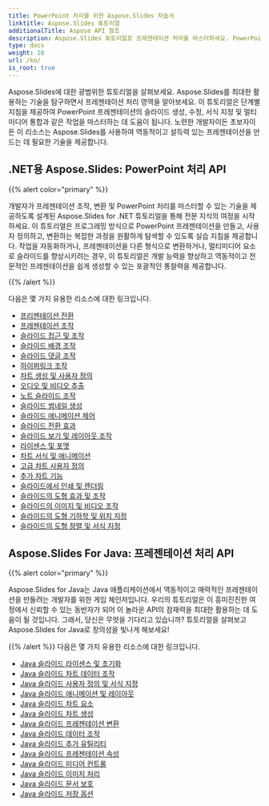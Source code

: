 ```yaml
---
title: PowerPoint 처리를 위한 Aspose.Slides 자습서
linktitle: Aspose.Slides 튜토리얼
additionalTitle: Aspose API 참조
description: Aspose.Slides 튜토리얼로 프레젠테이션 처리를 마스터하세요. PowerPoint 프레젠테이션을 효율적으로 만들고, 수정하고, 향상하세요. 동적 콘텐츠 조작에 탁월한 성능을 발휘합니다.
type: docs
weight: 10
url: /ko/
is_root: true
---
```

Aspose.Slides에 대한 광범위한 튜토리얼을 살펴보세요. Aspose.Slides를 최대한 활용하는 기술을 탐구하면서 프레젠테이션 처리 영역을 알아보세요. 이 튜토리얼은 단계별 지침을 제공하여 PowerPoint 프레젠테이션의 슬라이드 생성, 수정, 서식 지정 및 멀티미디어 통합과 같은 작업을 마스터하는 데 도움이 됩니다. 노련한 개발자이든 초보자이든 이 리소스는 Aspose.Slides를 사용하여 역동적이고 설득력 있는 프레젠테이션을 만드는 데 필요한 기술을 제공합니다.

## .NET용 Aspose.Slides: PowerPoint 처리 API
{{% alert color="primary" %}}

개발자가 프레젠테이션 조작, 변환 및 PowerPoint 처리를 마스터할 수 있는 기술을 제공하도록 설계된 Aspose.Slides for .NET 튜토리얼을 통해 전문 지식의 여정을 시작하세요. 이 튜토리얼은 프로그래밍 방식으로 PowerPoint 프레젠테이션을 만들고, 사용자 정의하고, 변환하는 복잡한 과정을 원활하게 탐색할 수 있도록 실습 지침을 제공합니다. 작업을 자동화하거나, 프레젠테이션을 다른 형식으로 변환하거나, 멀티미디어 요소로 슬라이드를 향상시키려는 경우, 이 튜토리얼은 개발 능력을 향상하고 역동적이고 전문적인 프레젠테이션을 쉽게 생성할 수 있는 포괄적인 통찰력을 제공합니다.

{{% /alert %}}

다음은 몇 가지 유용한 리소스에 대한 링크입니다.
- [프리젠테이션 전환](./net/presentation-conversion/)
- [프레젠테이션 조작](./net/presentation-manipulation/)
- [슬라이드 접근 및 조작](./net/slide-access-and-manipulation/)
- [슬라이드 배경 조작](./net/slide-background-manipulation/)
- [슬라이드 댓글 조작](./net/slide-comments-manipulation/)
- [하이퍼링크 조작](./net/hyperlink-manipulation/)
- [차트 생성 및 사용자 정의](./net/chart-creation-and-customization/)
- [오디오 및 비디오 추출](./net/audio-and-video-extraction/)
- [노트 슬라이드 조작](./net/notes-slide-manipulation/)
- [슬라이드 썸네일 생성](./net/slide-thumbnail-generation/)
- [슬라이드 애니메이션 제어](./net/slide-animation-control/)
- [슬라이드 전환 효과](./net/slide-transition-effects/)
- [슬라이드 보기 및 레이아웃 조작](./net/slide-view-and-layout-manipulation/)
- [라이센스 및 포맷](./net/licensing-and-formatting/)
- [차트 서식 및 애니메이션](./net/chart-formatting-and-animation/)
- [고급 차트 사용자 정의](./net/advanced-chart-customization/)
- [추가 차트 기능](./net/additional-chart-features/)
- [슬라이드에서 인쇄 및 렌더링](./net/printing-and-rendering-in-slides/)
- [슬라이드의 도형 효과 및 조작](./net/shape-effects-and-manipulation-in-slides/)
- [슬라이드의 이미지 및 비디오 조작](./net/image-and-video-manipulation-in-slides/)
- [슬라이드의 도형 기하학 및 위치 지정](./net/shape-geometry-and-positioning-in-slides/)
- [슬라이드의 도형 정렬 및 서식 지정](./net/shape-alignment-and-formatting-in-slides/)

## Aspose.Slides For Java: 프레젠테이션 처리 API
{{% alert color="primary" %}}

Aspose.Slides for Java는 Java 애플리케이션에서 역동적이고 매력적인 프레젠테이션을 만들려는 개발자를 위한 게임 체인저입니다. 우리의 튜토리얼은 이 흥미진진한 여정에서 신뢰할 수 있는 동반자가 되어 이 놀라운 API의 잠재력을 최대한 활용하는 데 도움이 될 것입니다. 그래서, 당신은 무엇을 기다리고 있습니까? 튜토리얼을 살펴보고 Aspose.Slides for Java로 창의성을 빛나게 해보세요!

{{% /alert %}}
다음은 몇 가지 유용한 리소스에 대한 링크입니다.
- [Java 슬라이드 라이센스 및 초기화](./java/licensing-and-initialization)
- [Java 슬라이드 차트 데이터 조작](./java/chart-data-manipulation)
- [Java 슬라이드 사용자 정의 및 서식 지정](./java/customization-and-formatting)
- [Java 슬라이드 애니메이션 및 레이아웃](./java/animation-and-layout)
- [Java 슬라이드 차트 요소](./java/chart-elements)
- [Java 슬라이드 차트 생성](./java/chart-creation)
- [Java 슬라이드 프레젠테이션 변환](./java/presentation-conversion)
- [Java 슬라이드 데이터 조작](./java/data-manipulation)
- [Java 슬라이드 추가 유틸리티](./java/additional-utilities/)
- [Java 슬라이드 프레젠테이션 속성](./java/presentation-properties/)
- [Java 슬라이드 미디어 컨트롤](./java/media-controls/)
- [Java 슬라이드 이미지 처리](./java/image-handling/)
- [Java 슬라이드 문서 보호](./java/document-protection/)
- [Java 슬라이드 저장 옵션](./java/saving-options/)